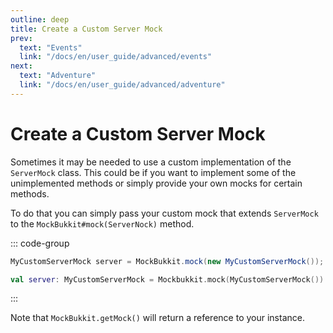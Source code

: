```yaml
---
outline: deep
title: Create a Custom Server Mock
prev:
  text: "Events"
  link: "/docs/en/user_guide/advanced/events"
next:
  text: "Adventure"
  link: "/docs/en/user_guide/advanced/adventure"
---
```


# Create a Custom Server Mock

Sometimes it may be needed to use a custom implementation of the `ServerMock` class.
This could be if you want to implement some of the unimplemented methods or simply provide your own mocks for certain methods.

To do that you can simply pass your custom mock that extends `ServerMock` to the `MockBukkit#mock(ServerNock)` method.

::: code-group

```java [Java]
MyCustomServerMock server = MockBukkit.mock(new MyCustomServerMock());
```

```kotlin [Kotlin]
val server: MyCustomServerMock = Mockbukkit.mock(MyCustomServerMock())
```

:::

Note that `MockBukkit.getMock()` will return a reference to your instance.
